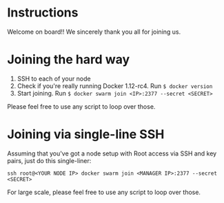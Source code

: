 # Instructions

Welcome on board!! We sincerely thank you all for joining us.

# Joining the hard way

  1. SSH to each of your node
  2. Check if you're really running Docker 1.12-rc4. Run `$ docker version`
  3. Start joining. Run `$ docker swarm join <IP>:2377 --secret <SECRET>`

Please feel free to use any script to loop over those.

# Joining via single-line SSH

Assuming that you've got a node setup with Root access via SSH and key pairs, just do this single-liner:

`ssh root@<YOUR NODE IP> docker swarm join <MANAGER IP>:2377 --secret <SECRET>`

For large scale, please feel free to use any script to loop over those.
